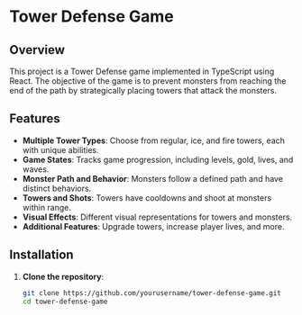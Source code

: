 # Tower Defense Game

## Overview
This project is a Tower Defense game implemented in TypeScript using React. The objective of the game is to prevent monsters from reaching the end of the path by strategically placing towers that attack the monsters.

## Features
- **Multiple Tower Types**: Choose from regular, ice, and fire towers, each with unique abilities.
- **Game States**: Tracks game progression, including levels, gold, lives, and waves.
- **Monster Path and Behavior**: Monsters follow a defined path and have distinct behaviors.
- **Towers and Shots**: Towers have cooldowns and shoot at monsters within range.
- **Visual Effects**: Different visual representations for towers and monsters.
- **Additional Features**: Upgrade towers, increase player lives, and more.

## Installation
1. **Clone the repository**:
   ```sh
   git clone https://github.com/yourusername/tower-defense-game.git
   cd tower-defense-game
